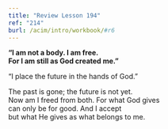 ```yaml
---
title: "Review Lesson 194"
ref: "214"
burl: /acim/intro/workbook/#r6
---
```


<div markdown="1" class="center">

**“I am not a body. I am free.<br/>
For I am still as God created me.”**
</div>

“I place the future in the hands of God.”

<div markdown="1" class="review center">

The past is gone; the future is not yet.<br/>
Now am I freed from both.  For what God gives<br/>
can only be for good. And I accept<br/>
but what He gives as what belongs to me.
</div>

